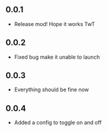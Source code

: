 ## 0.0.1

* Release mod! Hope it works TwT

## 0.0.2

* Fixed bug make it unable to launch

## 0.0.3

* Everything should be fine now

## 0.0.4

* Added a config to toggle on and off